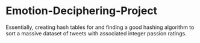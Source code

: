# Emotion-Deciphering-Project
Essentially, creating hash tables for and finding a good hashing algorithm to sort a massive dataset of tweets with associated integer passion ratings.
